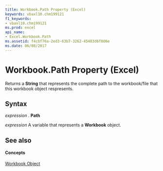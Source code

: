 ```yaml
---
title: Workbook.Path Property (Excel)
keywords: vbaxl10.chm199121
f1_keywords:
- vbaxl10.chm199121
ms.prod: excel
api_name:
- Excel.Workbook.Path
ms.assetid: f4cbf76a-2ed3-63b7-3262-45403d6f086e
ms.date: 06/08/2017
---
```



# Workbook.Path Property (Excel)

Returns a **String** that represents the complete path to the workbook/file that this workbook object respresents.


## Syntax

 _expression_ . **Path**

 _expression_ A variable that represents a **Workbook** object.


## See also


#### Concepts


[Workbook Object](workbook-object-excel.md)

